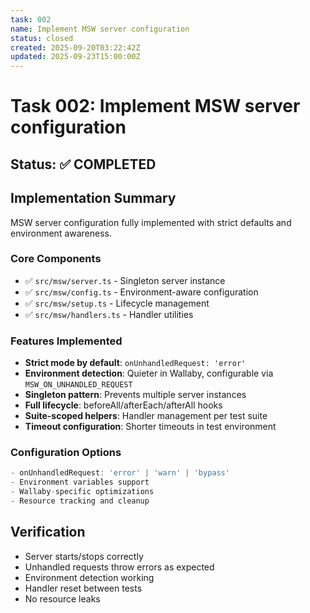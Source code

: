 ```yaml
---
task: 002
name: Implement MSW server configuration
status: closed
created: 2025-09-20T03:22:42Z
updated: 2025-09-23T15:00:00Z
---
```


# Task 002: Implement MSW server configuration

## Status: ✅ COMPLETED

## Implementation Summary

MSW server configuration fully implemented with strict defaults and environment awareness.

### Core Components
- ✅ `src/msw/server.ts` - Singleton server instance
- ✅ `src/msw/config.ts` - Environment-aware configuration
- ✅ `src/msw/setup.ts` - Lifecycle management
- ✅ `src/msw/handlers.ts` - Handler utilities

### Features Implemented
- **Strict mode by default**: `onUnhandledRequest: 'error'`
- **Environment detection**: Quieter in Wallaby, configurable via `MSW_ON_UNHANDLED_REQUEST`
- **Singleton pattern**: Prevents multiple server instances
- **Full lifecycle**: beforeAll/afterEach/afterAll hooks
- **Suite-scoped helpers**: Handler management per test suite
- **Timeout configuration**: Shorter timeouts in test environment

### Configuration Options
```typescript
- onUnhandledRequest: 'error' | 'warn' | 'bypass'
- Environment variables support
- Wallaby-specific optimizations
- Resource tracking and cleanup
```

## Verification
- Server starts/stops correctly
- Unhandled requests throw errors as expected
- Environment detection working
- Handler reset between tests
- No resource leaks